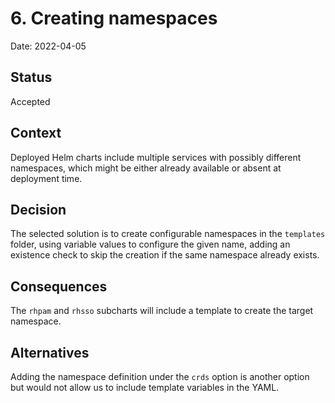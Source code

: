 # 6. Creating namespaces

Date: 2022-04-05

## Status

Accepted

## Context

Deployed Helm charts include multiple services with possibly different namespaces, which might be either
already available or absent at deployment time.

## Decision

The selected solution is to create configurable namespaces in the `templates` folder, using variable values to 
configure the given name, adding an existence check to skip the creation if the same namespace already exists.

## Consequences

The `rhpam` and `rhsso` subcharts will include a template to create the target namespace.

## Alternatives

Adding the namespace definition under the `crds` option is another option but would not allow us to include template
variables in the YAML.

